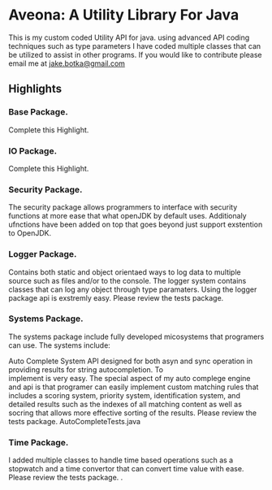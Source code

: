 # Aveona: A Utility Library For Java
This is my custom coded Utility API for java. using advanced API coding techniques such as type parameters I have coded multiple classes that can be utilized to assist in other programs. If you would like to contribute please email me at jake.botka@gmail.com

## Highlights

### Base Package.
Complete this Highlight.

### IO Package.
Complete this Highlight.

### Security Package.

The security package allows programmers to interface with security functions at more ease that what openJDK by default uses. Additionaly ufnctions have been added on top that goes beyond just support exstention to OpenJDK. 

### Logger Package.

Contains both static and object orientaed ways to log data to multiple source such as files and/or to the console. The logger system contains classes that can log any object through type paramaters. Using the logger package api is exstremly easy. Please review the tests package.

### Systems Package.

The systems package include fully developed micosystems that programers can use. 
The systems include:

Auto Complete System API designed for both asyn and sync operation in providing results for string autocompletion. To       
implement is very easy. The special aspect of my auto complege engine and api is that programer can easily implement custom matching rules that includes a scoring system, priority system, identification system, and detailed results such as the indexes of all matching content as well as socring that allows more effective sorting of the results. Please review the tests package. AutoCompleteTests.java


### Time Package.

I added multiple classes to handle time based operations such as a stopwatch and a time convertor that can convert time value with ease. Please review the tests package.
.

